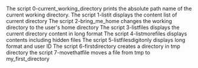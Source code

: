 The script 0-current_working_directory prints the absolute path name of the current working directory.
The script 1-listit displays the content list of current directory
The script 2-bring_me_home changes the working directory to the user's home directory
The script 3-listfiles displays the current directory content in long format
The script 4-listmorefiles displays contents including hidden files
The script 5-listfilesdigitonly displays long format and user ID
The script 6-firstdirectory creates a directory in tmp directory
the script 7-movethatfile moves a file from tmp to my_first_directory
